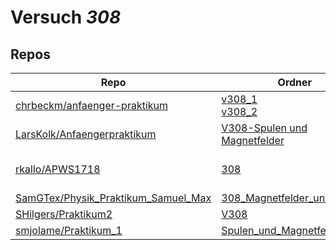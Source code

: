 # Versuch *308*

## Repos

|                                       Repo                                       |                                                                           Ordner                                                                            |                                                                                                                                                                                  PDFs                                                                                                                                                                                  |
|----------------------------------------------------------------------------------|-------------------------------------------------------------------------------------------------------------------------------------------------------------|------------------------------------------------------------------------------------------------------------------------------------------------------------------------------------------------------------------------------------------------------------------------------------------------------------------------------------------------------------------------|
|[chrbeckm/anfaenger-praktikum](../repo/chrbeckm/anfaenger-praktikum)              |[v308_1](https://github.com/chrbeckm/anfaenger-praktikum/tree/master/v308_1)<br/>[v308_2](https://github.com/chrbeckm/anfaenger-praktikum/tree/master/v308_2)|–                                                                                                                                                                                                                                                                                                                                                                       |
|[LarsKolk/Anfaengerpraktikum](../repo/LarsKolk/Anfaengerpraktikum)                |[V308-Spulen und Magnetfelder](https://github.com/LarsKolk/Anfaengerpraktikum/tree/master/V308-Spulen%20und%20Magnetfelder)                                  |[main.pdf](https://docs.google.com/viewer?url=https://raw.githubusercontent.com/LarsKolk/Anfaengerpraktikum/master/V308-Spulen%20und%20Magnetfelder/main.pdf)                                                                                                                                                                                                           |
|[rkallo/APWS1718](../repo/rkallo/APWS1718)                                        |[308](https://github.com/rkallo/APWS1718/tree/master/308)                                                                                                    |[main.pdf](https://docs.google.com/viewer?url=https://raw.githubusercontent.com/rkallo/APWS1718/master/308/main.pdf)<br/>[main1.pdf](https://docs.google.com/viewer?url=https://raw.githubusercontent.com/rkallo/APWS1718/master/308/main1.pdf)<br/>[V308.pdf](https://docs.google.com/viewer?url=https://raw.githubusercontent.com/rkallo/APWS1718/master/308/V308.pdf)|
|[SamGTex/Physik_Praktikum_Samuel_Max](../repo/SamGTex/Physik_Praktikum_Samuel_Max)|[308_Magnetfelder_und_Spulen](https://github.com/SamGTex/Physik_Praktikum_Samuel_Max/tree/master/308_Magnetfelder_und_Spulen)                                |–                                                                                                                                                                                                                                                                                                                                                                       |
|[SHilgers/Praktikum2](../repo/SHilgers/Praktikum2)                                |[V308](https://github.com/SHilgers/Praktikum2/tree/master/V308)                                                                                              |–                                                                                                                                                                                                                                                                                                                                                                       |
|[smjolame/Praktikum_1](../repo/smjolame/Praktikum_1)                              |[Spulen_und_Magnetfelder_308](https://github.com/smjolame/Praktikum_1/tree/master/Spulen_und_Magnetfelder_308)                                               |–                                                                                                                                                                                                                                                                                                                                                                       |
